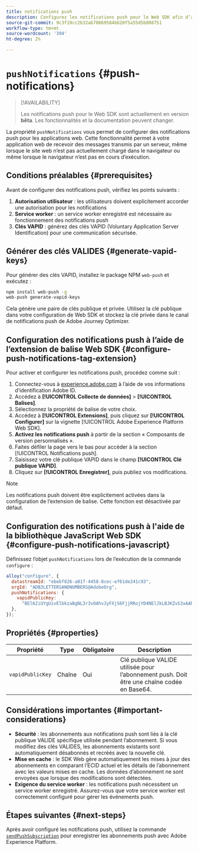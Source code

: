 ```yaml
---
title: notifications push
description: Configurez les notifications push pour le Web SDK afin d’activer la messagerie push basée sur le navigateur.
source-git-commit: 9c3f19cc2b32ab70869584b620f5a55d5b808751
workflow-type: tm+mt
source-wordcount: '394'
ht-degree: 2%

---
```



# `pushNotifications` {#push-notifications}

>[!AVAILABILITY]
>
> Les notifications push pour le Web SDK sont actuellement en version **bêta**. Les fonctionnalités et la documentation peuvent changer.

La propriété `pushNotifications` vous permet de configurer des notifications push pour les applications web. Cette fonctionnalité permet à votre application web de recevoir des messages transmis par un serveur, même lorsque le site web n’est pas actuellement chargé dans le navigateur ou même lorsque le navigateur n’est pas en cours d’exécution.

## Conditions préalables {#prerequisites}

Avant de configurer des notifications push, vérifiez les points suivants :

1. **Autorisation utilisateur** : les utilisateurs doivent explicitement accorder une autorisation pour les notifications
2. **Service worker** : un service worker enregistré est nécessaire au fonctionnement des notifications push
3. **Clés VAPID** : générez des clés VAPID (Voluntary Application Server Identification) pour une communication sécurisée.

## Générer des clés VALIDES {#generate-vapid-keys}

Pour générer des clés VAPID, installez le package NPM `web-push` et exécutez :

```bash
npm install web-push -g
web-push generate-vapid-keys
```

Cela génère une paire de clés publique et privée. Utilisez la clé publique dans votre configuration de Web SDK et stockez la clé privée dans le canal de notifications push de Adobe Journey Optimizer.

## Configuration des notifications push à l’aide de l’extension de balise Web SDK {#configure-push-notifications-tag-extension}

Pour activer et configurer les notifications push, procédez comme suit :

1. Connectez-vous à [experience.adobe.com](https://experience.adobe.com?lang=fr) à l’aide de vos informations d’identification Adobe ID.
1. Accédez à **[!UICONTROL Collecte de données]** > **[!UICONTROL Balises]**.
1. Sélectionnez la propriété de balise de votre choix.
1. Accédez à **[!UICONTROL Extensions]**, puis cliquez sur **[!UICONTROL Configurer]** sur la vignette [!UICONTROL Adobe Experience Platform Web SDK].
1. **Activez les notifications push** à partir de la section « Composants de version personnalisés ».
1. Faites défiler la page vers le bas pour accéder à la section [!UICONTROL Notifications push].
1. Saisissez votre clé publique VAPID dans le champ **[!UICONTROL Clé publique VAPID]**.
1. Cliquez sur **[!UICONTROL Enregistrer]**, puis publiez vos modifications.

>[!NOTE]
>
> Les notifications push doivent être explicitement activées dans la configuration de l’extension de balise. Cette fonction est désactivée par défaut.

## Configuration des notifications push à l&#39;aide de la bibliothèque JavaScript Web SDK {#configure-push-notifications-javascript}

Définissez l’objet `pushNotifications` lors de l’exécution de la commande `configure` :

```js
alloy("configure", {
  datastreamId: "ebebf826-a01f-4458-8cec-ef61de241c93",
  orgId: "ADB3LETTERSANDNUMBERS@AdobeOrg",
  pushNotifications: {
    vapidPublicKey:
      "BEl62iUYgUivElbkzaBgNL3r3vOAhvJyFXjS6FjjRRojYD4NElJkLBJKZvS3xAAh4_gE3WnMaZNu_KGP4jAQlJz",
  },
});
```

## Propriétés {#properties}

| Propriété | Type | Obligatoire | Description |
| ------ | ------ | -------- | ----- |
| `vapidPublicKey` | Chaîne | Oui | Clé publique VALIDE utilisée pour l’abonnement push. Doit être une chaîne codée en Base64. |

## Considérations importantes {#important-considerations}

- **Sécurité** : les abonnements aux notifications push sont liés à la clé publique VALIDE spécifique utilisée pendant l’abonnement. Si vous modifiez des clés VALIDES, les abonnements existants sont automatiquement désabonnés et recréés avec la nouvelle clé.
- **Mise en cache** : le SDK Web gère automatiquement les mises à jour des abonnements en comparant l’ECID actuel et les détails de l’abonnement avec les valeurs mises en cache. Les données d’abonnement ne sont envoyées que lorsque des modifications sont détectées.
- **Exigence du service worker** : les notifications push nécessitent un service worker enregistré. Assurez-vous que votre service worker est correctement configuré pour gérer les événements push.

## Étapes suivantes {#next-steps}

Après avoir configuré les notifications push, utilisez la commande [`sendPushSubscription`](../sendPushSubscription.md) pour enregistrer les abonnements push avec Adobe Experience Platform.
